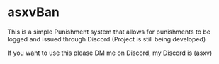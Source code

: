 # asxvBan

This is a simple Punishment system that allows for punishments to be logged and issued through Discord (Project is still being developed)

If you want to use this please DM me on Discord, my Discord is (asxv)
